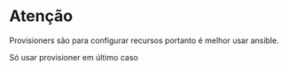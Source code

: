 # Atenção

Provisioners são para configurar recursos portanto é melhor usar ansible.

Só usar provisioner em último caso
